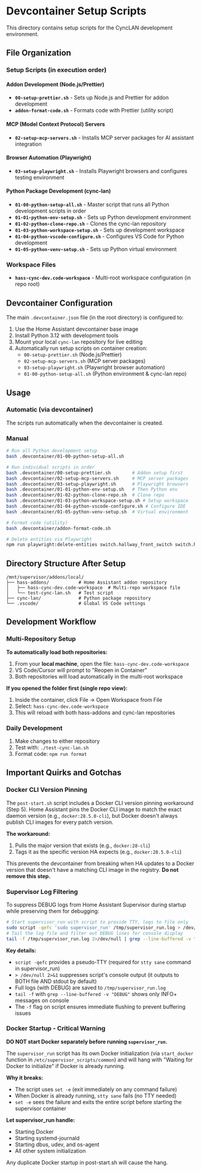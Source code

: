 # Devcontainer Setup Scripts

This directory contains setup scripts for the CyncLAN development environment.

## File Organization

### Setup Scripts (in execution order)

#### Addon Development (Node.js/Prettier)
- **`00-setup-prettier.sh`** - Sets up Node.js and Prettier for addon development
- **`addon-format-code.sh`** - Formats code with Prettier (utility script)

#### MCP (Model Context Protocol) Servers
- **`02-setup-mcp-servers.sh`** - Installs MCP server packages for AI assistant integration

#### Browser Automation (Playwright)
- **`03-setup-playwright.sh`** - Installs Playwright browsers and configures testing environment

#### Python Package Development (cync-lan)
- **`01-00-python-setup-all.sh`** - Master script that runs all Python development scripts in order
- **`01-01-python-env-setup.sh`** - Sets up Python development environment
- **`01-02-python-clone-repo.sh`** - Clones the cync-lan repository
- **`01-03-python-workspace-setup.sh`** - Sets up development workspace
- **`01-04-python-vscode-configure.sh`** - Configures VS Code for Python development
- **`01-05-python-venv-setup.sh`** - Sets up Python virtual environment

### Workspace Files
- **`hass-cync-dev.code-workspace`** - Multi-root workspace configuration (in repo root)

## Devcontainer Configuration

The main `.devcontainer.json` file (in the root directory) is configured to:
1. Use the Home Assistant devcontainer base image
2. Install Python 3.12 with development tools
3. Mount your local `cync-lan` repository for live editing
4. Automatically run setup scripts on container creation:
   - `00-setup-prettier.sh` (Node.js/Prettier)
   - `02-setup-mcp-servers.sh` (MCP server packages)
   - `03-setup-playwright.sh` (Playwright browser automation)
   - `01-00-python-setup-all.sh` (Python environment & cync-lan repo)

## Usage

### Automatic (via devcontainer)
The scripts run automatically when the devcontainer is created.

### Manual
```bash
# Run all Python development setup
bash .devcontainer/01-00-python-setup-all.sh

# Run individual scripts in order
bash .devcontainer/00-setup-prettier.sh        # Addon setup first
bash .devcontainer/02-setup-mcp-servers.sh     # MCP server packages
bash .devcontainer/03-setup-playwright.sh      # Playwright browsers
bash .devcontainer/01-01-python-env-setup.sh   # Then Python env
bash .devcontainer/01-02-python-clone-repo.sh  # Clone repo
bash .devcontainer/01-03-python-workspace-setup.sh # Setup workspace
bash .devcontainer/01-04-python-vscode-configure.sh # Configure IDE
bash .devcontainer/01-05-python-venv-setup.sh  # Virtual environment

# Format code (utility)
bash .devcontainer/addon-format-code.sh

# Delete entities via Playwright
npm run playwright:delete-entities switch.hallway_front_switch switch.hallway_counter_switch
```

## Directory Structure After Setup

```
/mnt/supervisor/addons/local/
├── hass-addons/           # Home Assistant addon repository
│   ├── hass-cync-dev.code-workspace  # Multi-repo workspace file
│   └── test-cync-lan.sh   # Test script
├── cync-lan/              # Python package repository
└── .vscode/               # Global VS Code settings
```

## Development Workflow

### Multi-Repository Setup

**To automatically load both repositories:**
1. From your **local machine**, open the file: `hass-cync-dev.code-workspace`
2. VS Code/Cursor will prompt to "Reopen in Container"
3. Both repositories will load automatically in the multi-root workspace

**If you opened the folder first (single repo view):**
1. Inside the container, click File → Open Workspace from File
2. Select: `hass-cync-dev.code-workspace`
3. This will reload with both hass-addons and cync-lan repositories

### Daily Development
1. Make changes to either repository
2. Test with: `./test-cync-lan.sh`
3. Format code: `npm run format`

## Important Quirks and Gotchas

### Docker CLI Version Pinning

The `post-start.sh` script includes a Docker CLI version pinning workaround (Step 5). Home Assistant pins the Docker CLI image to match the exact daemon version (e.g., `docker:28.5.0-cli`), but Docker doesn't always publish CLI images for every patch version.

**The workaround:**
1. Pulls the major version that exists (e.g., `docker:28-cli`)
2. Tags it as the specific version HA expects (e.g., `docker:28.5.0-cli`)

This prevents the devcontainer from breaking when HA updates to a Docker version that doesn't have a matching CLI image in the registry. **Do not remove this step.**

### Supervisor Log Filtering

To suppress DEBUG logs from Home Assistant Supervisor during startup while preserving them for debugging:

```bash
# Start supervisor_run with script to provide TTY, logs to file only
sudo script -qefc 'sudo supervisor_run' /tmp/supervisor_run.log > /dev/null 2>&1 &
# Tail the log file and filter out DEBUG lines for console display
tail -f /tmp/supervisor_run.log 2>/dev/null | grep --line-buffered -v "DEBUG" &
```

**Key details:**
- `script -qefc` provides a pseudo-TTY (required for `stty sane` command in supervisor_run)
- `> /dev/null 2>&1` suppresses script's console output (it outputs to BOTH file AND stdout by default)
- Full logs (with DEBUG) are saved to `/tmp/supervisor_run.log`
- `tail -f` with `grep --line-buffered -v "DEBUG"` shows only INFO+ messages on console
- The `-f` flag on script ensures immediate flushing to prevent buffering issues

### Docker Startup - Critical Warning

**DO NOT start Docker separately before running `supervisor_run`.**

The `supervisor_run` script has its own Docker initialization (via `start_docker` function in `/etc/supervisor_scripts/common`) and will hang with "Waiting for Docker to initialize" if Docker is already running.

**Why it breaks:**
- The script uses `set -e` (exit immediately on any command failure)
- When Docker is already running, `stty sane` fails (no TTY needed)
- `set -e` sees the failure and exits the entire script before starting the supervisor container

**Let supervisor_run handle:**
- Starting Docker
- Starting systemd-journald
- Starting dbus, udev, and os-agent
- All other system initialization

Any duplicate Docker startup in post-start.sh will cause the hang.


